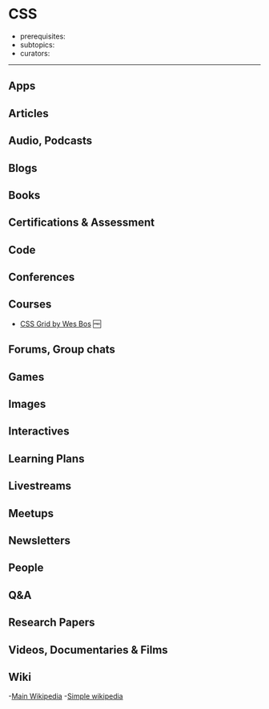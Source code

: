 # CSS

- prerequisites:
- subtopics:
- curators:

------

## Apps

## Articles

## Audio, Podcasts

## Blogs

## Books

## Certifications & Assessment

## Code

## Conferences

## Courses

- [CSS Grid by Wes Bos](https://github.com/wesbos/css-grid) 🆓

## Forums, Group chats

## Games

## Images

## Interactives

## Learning Plans

## Livestreams

## Meetups

## Newsletters

## People

## Q&A

## Research Papers

## Videos, Documentaries & Films

## Wiki
-[Main Wikipedia](https://en.wikipedia.org/wiki/Cascading_Style_Sheets)
-[Simple wikipedia](https://simple.wikipedia.org/wiki/Cascading_Style_Sheets)
